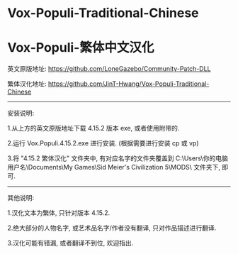 # Vox-Populi-Traditional-Chinese
# Vox-Populi-繁体中文汉化



英文原版地址: https://github.com/LoneGazebo/Community-Patch-DLL

繁体汉化地址: https://github.com/JinT-Hwang/Vox-Populi-Traditional-Chinese

------

安装说明:

1.从上方的英文原版地址下载 4.15.2 版本 exe, 或者使用附带的.

2.运行 Vox.Populi.4.15.2.exe 进行安装. (根据需要进行安装 cp 或 vp)

3.将 "4.15.2 繁体汉化" 文件夹中, 有对应名字的文件夹覆盖到
C:\Users\你的电脑用户名\Documents\My Games\Sid Meier's Civilization 5\MODS\ 文件夹下, 即可.

------

其他说明:

1.汉化文本为繁体, 只针对版本 4.15.2.

2.绝大部分的人物名字, 或艺术品名字/作者没有翻译, 只对作品描述进行翻译.

3.汉化可能有错漏, 或者翻译不到位, 欢迎指出.
